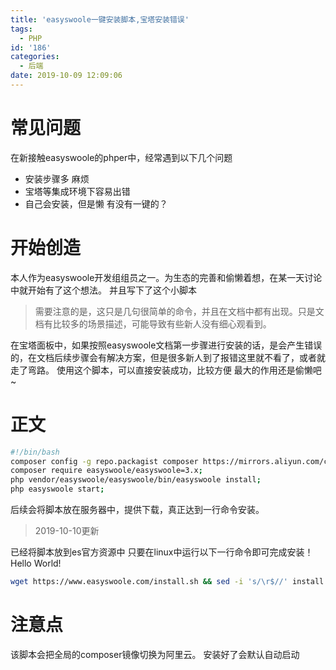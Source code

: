 ```yaml
---
title: 'easyswoole一键安装脚本,宝塔安装错误'
tags:
  - PHP
id: '186'
categories:
  - 后端
date: 2019-10-09 12:09:06
---
```


# 常见问题

在新接触easyswoole的phper中，经常遇到以下几个问题

*   安装步骤多 麻烦
*   宝塔等集成环境下容易出错
*   自己会安装，但是懒 有没有一键的？

# 开始创造

本人作为easyswoole开发组组员之一。为生态的完善和偷懒着想，在某一天讨论中就开始有了这个想法。 并且写下了这个小脚本

> 需要注意的是，这只是几句很简单的命令，并且在文档中都有出现。只是文档有比较多的场景描述，可能导致有些新人没有细心观看到。

在宝塔面板中，如果按照easyswoole文档第一步骤进行安装的话，是会产生错误的，在文档后续步骤会有解决方案，但是很多新人到了报错这里就不看了，或者就走了弯路。 使用这个脚本，可以直接安装成功，比较方便 最大的作用还是偷懒吧~

# 正文

```sh
#!/bin/bash
composer config -g repo.packagist composer https://mirrors.aliyun.com/composer/;
composer require easyswoole/easyswoole=3.x;
php vendor/easyswoole/easyswoole/bin/easyswoole install;
php easyswoole start;
```

后续会将脚本放在服务器中，提供下载，真正达到一行命令安装。

> 2019-10-10更新

已经将脚本放到es官方资源中 只要在linux中运行以下一行命令即可完成安装！Hello World!

```sh
wget https://www.easyswoole.com/install.sh && sed -i 's/\r$//' install.sh && chmod +x ./install.sh && ./install.sh
```

# 注意点

该脚本会把全局的composer镜像切换为阿里云。 安装好了会默认自动启动